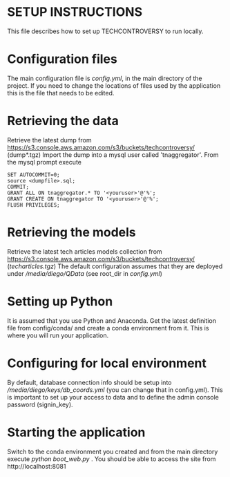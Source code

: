 # SETUP INSTRUCTIONS

This file describes how to set up TECHCONTROVERSY to run locally.


# Configuration files

The main configuration file is _config.yml_, in the main directory of the project. If you need to change the locations of files used by the application this is the file that needs to be edited.


# Retrieving the data

Retrieve the latest dump from https://s3.console.aws.amazon.com/s3/buckets/techcontroversy/ (dump*.tgz)
Import the dump into a mysql user called 'tnaggregator'. From the mysql prompt execute

~~~~
SET AUTOCOMMIT=0;
source <dumpfile>.sql;
COMMIT;
GRANT ALL ON tnaggregator.* TO '<youruser>'@'%';
GRANT CREATE ON tnaggregator TO '<youruser>'@'%';
FLUSH PRIVILEGES;
~~~~

# Retrieving the models

Retrieve the latest tech articles models collection from https://s3.console.aws.amazon.com/s3/buckets/techcontroversy/ (_techarticles.tgz_)
The default configuration assumes that they are deployed under _/media/diego/QData_ (see root_dir in _config.yml_)

# Setting up Python

It is assumed that you use Python and Anaconda. Get the latest definition file from config/conda/ and create a conda environment from it. This is where you will run your application.

# Configuring for local environment

By default, database connection info should be setup into _/media/diego/keys/db_coords.yml_ (you can change that in config.yml). This is important to set up your access to data and to define the admin console password (signin_key).

# Starting the application

Switch to the conda environment you created and from the main directory execute _python boot_web.py_ . You should be able to access the site from http://localhost:8081








